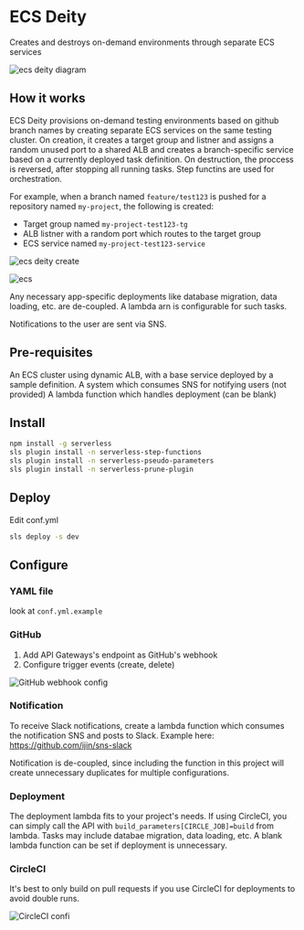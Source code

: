 # ECS Deity

Creates and destroys on-demand environments through separate ECS services

![ecs deity diagram](https://lh3.googleusercontent.com/9eXmgANkPMjNl7UeWqcwuP4M5-xuGnhyWxSNfUagJWniwnnpxv4I-owKDQld-nJx8pI5joskjsRgEnihSrcLP6r44OLS1N0oAwsD0SnqKINu98zhAKQ668e8N6jvO8gZ-A_RXyCJPA=w824-h367-no)

## How it works

ECS Deity provisions on-demand testing environments based on github branch names by creating separate ECS services on the same testing cluster. On creation, it creates a target group and listner and assigns a random unused port to a shared ALB and creates a branch-specific service based on a currently deployed task definition. On destruction, the proccess is reversed, after stopping all running tasks. Step functins are used for orchestration.

For example, when a branch named `feature/test123` is pushed for a repository named `my-project`, the following is created:

- Target group named `my-project-test123-tg` 
- ALB listner with a random port which routes to the target group
- ECS service named `my-project-test123-service`

![ecs deity create](https://lh3.googleusercontent.com/FdRvgy-OwOnIN0ouQWsNV-JeiBURfOujH49arMUpqkCZZTBnYRcpUTuO1xwc4fvHQqCcgzDpyWIe-yUkMh55_GUGMJaotRqhjdj7QfVi7dBv4UyJOF9A4WCggIlouYDDtCxHujluaw=w600-h346-no)

![ecs](https://lh3.googleusercontent.com/-hZbYCR6GRHWGdTW0xVWrU3NDFhC0N_ssnlkDK9xVX0Vg4zzEZ71VH5JkqS5a_-MsM1DAqpc5ZmeAOIstyxanph4lj8KirUByprjXlN2V0VKfqYLcg42Vb1-lyd3MoBRv5NVsgnozw=w589-h359-no)

Any necessary app-specific deployments like database migration, data loading, etc. are de-coupled. A lambda arn is configurable for such tasks.

Notifications to the user are sent via SNS. 

## Pre-requisites

An ECS cluster using dynamic ALB, with a base service deployed by a sample definition.
A system which consumes SNS for notifying users (not provided)
A lambda function which handles deployment (can be blank)

## Install

```bash
npm install -g serverless
sls plugin install -n serverless-step-functions
sls plugin install -n serverless-pseudo-parameters
sls plugin install -n serverless-prune-plugin
```

## Deploy

Edit conf.yml

```bash
sls deploy -s dev
```

## Configure

### YAML file

look at `conf.yml.example`

### GitHub

1. Add API Gateways's endpoint as GitHub's webhook
2. Configure trigger events (create, delete)

![GitHub webhook config](https://lh3.googleusercontent.com/ZRyW_XGsRLFHgS3cTA8gzNQdqRMH3PBGt4G1qfCHshTYgNQR_4ZO_I5mINBfP7saKQwcJ-bfpJzbOQiPCKbrhUU8s-JPVNF8dmgcI3aR8RVCgB5aoaS2ye1RJEcI0afBWY0uzdf2Bw=w509-h164-no)

### Notification

To receive Slack notifications, create a lambda function which consumes the notification SNS and posts to Slack. Example here:
https://github.com/ijin/sns-slack

Notification is de-coupled, since including the function in this project will create unnecessary duplicates for multiple configurations.

### Deployment

The deployment lambda fits to your project's needs. If using CircleCI, you can simply call the API with `build_parameters[CIRCLE_JOB]=build` from lambda. Tasks may include databae migration, data loading, etc. A blank lambda function can be set if deployment is unnecessary.

### CircleCI

It's best to only build on pull requests if you use CircleCI for deployments to avoid double runs.

![CircleCI confi](https://lh3.googleusercontent.com/vjkdZudv3amafajN7aDLPHR1YjIRLRzlHsgxMY_p433u897T43hc4SMBi7B37Wq6GBFRexNyAtpzZogGvCdhif1YiqJq3aYyw-WNXo7svMINbdiL5iVZSeEADAt9ALM75u7Asy7qxw=w700-h144-no)


